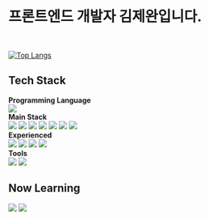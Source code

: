 # 프론트엔드 개발자 김제완입니다.
<br />
<div>
  
[![Top Langs](https://github-readme-stats.vercel.app/api/top-langs/?username=Jaekomplett&layout=compact)](https://github.com/anuraghazra/github-readme-stats)

<section>
  <h2> Tech Stack </h2>
  <div><b> Programming Language </b></div>
  <img src="https://img.shields.io/badge/Javascript-F7DF1E?style=for-the-badge&logo=Javascript&logoColor=white"/>
  
  <div><b> Main Stack </b></div>
  <img src="https://img.shields.io/badge/react-%2320232a?style=for-the-badge&logo=react&logoColor=%2361DAFB"/>
  <img src="https://img.shields.io/badge/Recoil-61DAFB?style=for-the-badge&logo=react&logoColor=white"/>
  <img src="https://img.shields.io/badge/Redux-764ABC?style=for-the-badge&logo=Redux&logoColor=white"/>
  <img src="https://img.shields.io/badge/HTML5-E34F26?style=for-the-badge&logo=HTML5&logoColor=white"/>
  <img src="https://img.shields.io/badge/CSS-1572B6?style=for-the-badge&logo=css3&logoColor=white"/>
  <img src="https://img.shields.io/badge/styled_components-DB7093?style=for-the-badge&logo=styled-components&logoColor=white"/>
  <img src="https://img.shields.io/badge/sass-FA8072?style=for-the-badge&logo=sass&logoColor=white">
  
  <br />
  <div><b> Experienced </b></div>
  <img src="https://img.shields.io/badge/Node.js-339933?style=for-the-badge&logo=Node.js&logoColor=white"/>
  <img src="https://img.shields.io/badge/MySQL-4479A1?style=for-the-badge&logo=MySQL&logoColor=white"/>
  <img src="https://img.shields.io/badge/MongoDB-47A248?style=for-the-badge&logo=MongoDB&logoColor=white"/>
  <img src="https://img.shields.io/badge/EC2 / S3 / RDS-232F3E?style=for-the-badge&logo=AmazonAWS&logoColor=white"/>
  
  <br />
  <div><b> Tools </b></div>
  <img src="https://img.shields.io/badge/Git-F05032?style=for-the-badge&logo=Git&logoColor=white"/>
  <img src="https://img.shields.io/badge/Figma-F24E1E?style=for-the-badge&logo=Figma&logoColor=white"/>

<h2> Now Learning </h2>
  <p>
    <img src="https://img.shields.io/badge/Typescript-3178C6?style=for-the-badge&logo=TypeScript&logoColor=white"/> 
    <img src="https://img.shields.io/badge/NestJS-E0234E?style=for-the-badge&logo=NestJs&logoColor=white"/> 
    
    
  </p>
<section>
